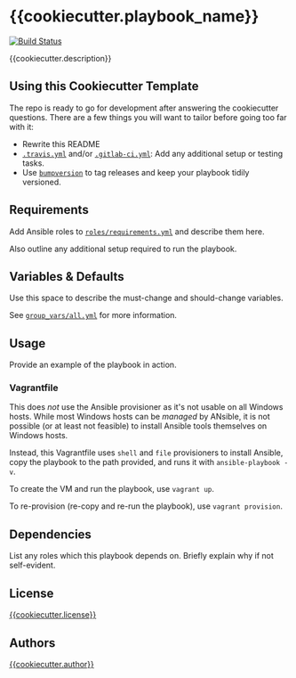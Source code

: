 # {{cookiecutter.playbook_name}}

[![Build Status](https://travis-ci.org/{{cookiecutter.author_github}}/ansible-role-{{cookiecutter.playbook_name}}.svg?branch=master)](https://travis-ci.org/{{cookiecutter.author_github}}/ansible-role-{{cookiecutter.playbook_name}})

{{cookiecutter.description}}

## Using this Cookiecutter Template
The repo is ready to go for development after answering the cookiecutter questions. There are a few things you will want to tailor before going too far with it:

* Rewrite this README
* [`.travis.yml`](.travis.yml) and/or [`.gitlab-ci.yml`](.gitlab-ci.yml): Add any additional setup or testing tasks.
* Use [`bumpversion`](https://github.com/peritus/bumpversion) to tag releases and keep your playbook tidily versioned.

## Requirements

Add Ansible roles to [`roles/requirements.yml`](roles/requirements.yml) and describe them here.

Also outline any additional setup required to run the playbook.

## Variables & Defaults

Use this space to describe the must-change and should-change variables.

See [`group_vars/all.yml`](group_vars/all.yml) for more information.

## Usage

Provide an example of the playbook in action.

### Vagrantfile

This does *not* use the Ansible provisioner as it's not usable on all Windows hosts. While most Windows hosts can be *managed* by ANsible, it is not possible (or at least not feasible) to install Ansible tools themselves on Windows hosts. 

Instead, this Vagrantfile uses `shell` and `file` provisioners to install Ansible, copy the playbook to the path provided, and runs it with `ansible-playbook -v`. 

To create the VM and run the playbook, use `vagrant up`.

To re-provision (re-copy and re-run the playbook), use `vagrant provision`.

## Dependencies

List any roles which this playbook depends on. Briefly explain why if not self-evident.

## License
[{{cookiecutter.license}}](LICENSE)

## Authors
[{{cookiecutter.author}}](https://github.com/{{cookiecutter.author_github}})
